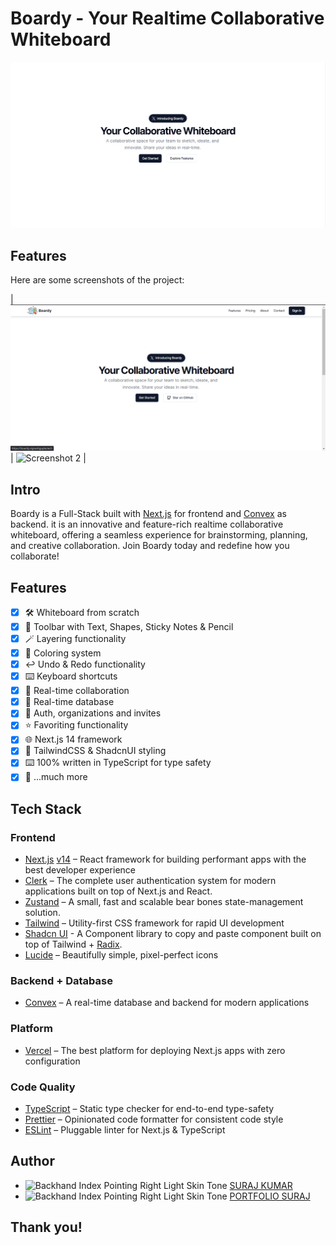 # Boardy - Your Realtime Collaborative Whiteboard

![thumbnail](https://github.com/Suraj138/Boardy_Whiteboard/blob/master/public/thumbnail.png)

## Features

Here are some screenshots of the project:

| ![Screenshot 1](https://github.com/Suraj138/Boardy_Whiteboard/blob/master/img/image%201.png) | ![Screenshot 2]([https://example.com/screenshot2.png](https://github.com/Suraj138/Boardy_Whiteboard/blob/master/img/image%202.png)) |


## Intro

Boardy is a Full-Stack built with [Next.js](https://nextjs.org/) for frontend and [Convex](https://www.convex.dev/) as backend. it is an innovative and feature-rich realtime collaborative whiteboard, offering a seamless experience for brainstorming, planning, and creative collaboration. Join Boardy today and redefine how you collaborate!

## Features

- [x] 🛠️ Whiteboard from scratch
- [x] 🧰 Toolbar with Text, Shapes, Sticky Notes & Pencil
- [x] 🪄 Layering functionality
- [x] 🎨 Coloring system
- [x] ↩️ Undo & Redo functionality
- [x] ⌨️ Keyboard shortcuts
- [x] 🤝 Real-time collaboration
- [x] 💾 Real-time database
- [x] 🔐 Auth, organizations and invites
- [x] ⭐️ Favoriting functionality
- [x] 🌐 Next.js 14 framework
- [x] 💅 TailwindCSS & ShadcnUI styling
- [x] ⌨️ 100% written in TypeScript for type safety
- [x] 🎁 ...much more

## Tech Stack

### Frontend

- [Next.js](https://nextjs.org/) [v14](https://nextjs.org/blog/next-14) – React framework for building performant apps with the best developer experience
- [Clerk](https://clerk.dev/) – The complete user authentication system for modern applications built on top of Next.js and React.
- [Zustand](https://zustand-demo.pmnd.rs/) – A small, fast and scalable bear bones state-management solution.
- [Tailwind](https://tailwindcss.com/) – Utility-first CSS framework for rapid UI development
- [Shadcn UI](https://ui.shadcn.com/) - A Component library to copy and paste component built on top of Tailwind + [Radix](https://www.radix-ui.com/).
- [Lucide](https://lucide.dev/) – Beautifully simple, pixel-perfect icons

### Backend + Database

- [Convex](https://www.convex.dev/) – A real-time database and backend for modern applications

### Platform

- [Vercel](https://vercel.com/) – The best platform for deploying Next.js apps with zero configuration

### Code Quality

- [TypeScript](https://www.typescriptlang.org/) – Static type checker for end-to-end type-safety
- [Prettier](https://prettier.io/) – Opinionated code formatter for consistent code style
- [ESLint](https://eslint.org/) – Pluggable linter for Next.js & TypeScript

## Author

- <img src="https://raw.githubusercontent.com/Tarikul-Islam-Anik/Animated-Fluent-Emojis/master/Emojis/Hand%20gestures/Backhand%20Index%20Pointing%20Right%20Light%20Skin%20Tone.png" alt="Backhand Index Pointing Right Light Skin Tone" width="25" height="25" /> [SURAJ KUMAR](https://t.me/ksuraj138)
- <img src="https://raw.githubusercontent.com/Tarikul-Islam-Anik/Animated-Fluent-Emojis/master/Emojis/Hand%20gestures/Backhand%20Index%20Pointing%20Right%20Light%20Skin%20Tone.png" alt="Backhand Index Pointing Right Light Skin Tone" width="25" height="25" /> [PORTFOLIO SURAJ](https://suraj138.github.io/portfolioweb/)

## Thank you!

